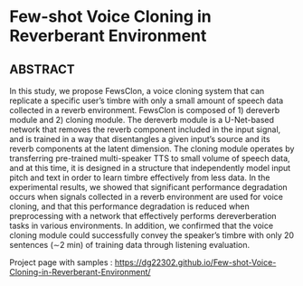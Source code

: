 # Few-shot Voice Cloning in Reverberant Environment


## ABSTRACT
In this study, we propose FewsClon, a voice cloning system that can replicate a specific user’s timbre with only a small amount of speech data collected in a reverb environment. FewsClon is composed of 1) dereverb module and 2) cloning module. The dereverb module is a U-Net-based network that removes the reverb component included in the input signal, and is trained in a way that disentangles a given input’s source and its reverb components at the latent dimension.  The cloning module operates by transferring pre-trained multi-speaker TTS to small volume of speech data, and at this time, it is designed in a structure that independently model input pitch and text in order to learn timbre effectively from less data. In the experimental results, we showed that significant performance degradation occurs when signals collected in a reverb environment are used for voice cloning, and that this performance degradation is reduced when preprocessing with a network that effectively performs dereverberation tasks in various environments. In addition, we confirmed that the voice cloning module could successfully convey the speaker’s timbre with only 20 sentences (∼2 min) of training data through listening evaluation.


Project page with samples : https://dg22302.github.io/Few-shot-Voice-Cloning-in-Reverberant-Environment/
